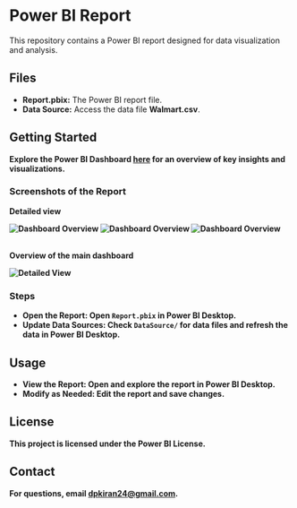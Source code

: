 <h1>Power BI Report</h1>
<p>This repository contains a Power BI report designed for data visualization and analysis.</p>

<h2>Files</h2>
<ul>
    <li><strong>Report.pbix:</strong> The Power BI report file.</li>
       <li><strong>Data Source:</strong> Access the data file <strong>Walmart.csv</strong>.</li>

</ul>

<h2>Getting Started</h2>

<p><strong>Explore the Power BI Dashboard <a href="https://app.powerbi.com/links/H9vb5jSfMq?ctid=71b778b1-0a13-4b09-bd42-94367e4d13a2&pbi_source=linkShare" target="_blank">here</a> for an overview of key insights and visualizations.</p>
<h3>Screenshots of the Report</h3>

<p><strong>Detailed view</strong></p>
<div class="images">
    <img src="https://github.com/user-attachments/assets/4b19123a-0c1c-490a-ad5e-08ac75d45a94" alt="Dashboard Overview">
    <img src="https://github.com/user-attachments/assets/07704bbd-9ac5-4dec-ae25-0f8eb8cfd8c3" alt="Dashboard Overview">
    <img src="https://github.com/user-attachments/assets/363c211b-4779-4873-ac43-21ab51b786a7" alt="Dashboard Overview">
</div>
<br>
<p><strong>Overview of the main dashboard</strong></p>
<div class="images">
    <img src="https://github.com/user-attachments/assets/04a53c8b-e24d-4d45-96ea-ace3c933fedb" alt="Detailed View">
</div>

<h3>Steps</h3>
<ul>
    <li><strong>Open the Report:</strong> Open <code>Report.pbix</code> in Power BI Desktop.</li>
    <li><strong>Update Data Sources:</strong> Check <code>DataSource/</code> for data files and refresh the data in Power BI Desktop.</li>
</ul>

<h2>Usage</h2>
<ul>
    <li><strong>View the Report:</strong> Open and explore the report in Power BI Desktop.</li>
    <li><strong>Modify as Needed:</strong> Edit the report and save changes.</li>
</ul>

<div class="license">
    <h2>License</h2>
    <p>This project is licensed under the Power BI License.</p>
</div>

<div class="contact">
    <h2>Contact</h2>
    <p>For questions, email <a href="mailto:dpkiran24@gmail.com">dpkiran24@gmail.com</a>.</p>
</div>
